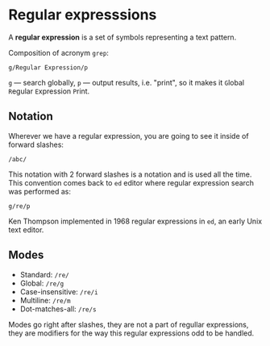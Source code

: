 # Regular expresssions

A **regular expression** is a set of symbols representing a text pattern.

Composition of acronym `grep`:

```text
g/Regular Expression/p
```

`g` — search globally, `p` — output results, i.e. "print", so it makes it `G`lobal `R`egular `E`xpression `P`rint.

## Notation

Wherever we have a regular expression, you are going to see it inside of forward slashes:

```text
/abc/
```

This notation with 2 forward slashes is a notation and is used all the time. This convention comes back to `ed` editor where regular expression search was performed as:

```text
g/re/p
```

Ken Thompson implemented in 1968 regular expressions in `ed`, an early Unix text editor.

## Modes

* Standard: `/re/`
* Global: `/re/g`
* Case-insensitive: `/re/i`
* Multiline: `/re/m`
* Dot-matches-all: `/re/s`

Modes go right after slashes, they are not a part of regullar expressions, they are modifiers for the way this regular expressions odd to be handled.
